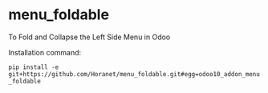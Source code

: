 # menu_foldable
To Fold and Collapse the Left Side Menu in Odoo

Installation command:

`pip install -e git+https://github.com/Horanet/menu_foldable.git#egg=odoo10_addon_menu_foldable`
